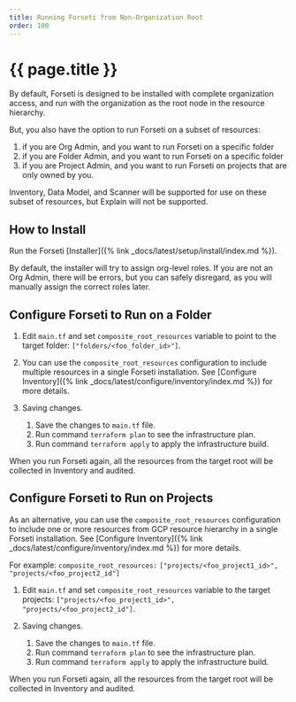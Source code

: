 ```yaml
---
title: Running Forseti from Non-Organization Root
order: 100
---
```


# {{ page.title }}

By default, Forseti is designed to be installed with complete
organization access, and run with the organization as the root node in the
resource hierarchy.

But, you also have the option to run Forseti on a subset of resources:
1. if you are Org Admin, and you want to run Forseti on a specific folder
1. if you are Folder Admin, and you want to run Forseti on a specific folder
1. if you are Project Admin, and you want to run Forseti on projects that are 
only owned by you.

Inventory, Data Model, and Scanner will be supported for use on these subset
of resources, but Explain will not be supported.

## How to Install

Run the Forseti [Installer]({% link _docs/latest/setup/install/index.md %}).

By default, the installer will try to assign org-level roles. If you are not
an Org Admin, there will be errors, but you can safely disregard, as you will
manually assign the correct roles later.

## Configure Forseti to Run on a Folder

1. Edit `main.tf` and set `composite_root_resources` variable to point to the 
target folder: `["folders/<foo_folder_id>"]`.

1. You can use the `composite_root_resources` configuration to include 
   multiple resources in a single Forseti installation. See [Configure Inventory]({% link _docs/latest/configure/inventory/index.md %})
   for more details.

1. Saving changes.
   1. Save the changes to `main.tf` file.
   1. Run command `terraform plan` to see the infrastructure plan. 
   1. Run command `terraform apply` to apply the infrastructure build.
   
When you run Forseti again, all the resources from the target root
will be collected in Inventory and audited.

## Configure Forseti to Run on Projects

As an alternative, you can use the `composite_root_resources` configuration to 
include one or more resources from GCP resource hierarchy in a single Forseti 
installation.
See [Configure Inventory]({% link _docs/latest/configure/inventory/index.md %})
for more details.

For example: `composite_root_resources:` `["projects/<foo_project1_id>", "projects/<foo_project2_id"]`

1. Edit `main.tf` and set `composite_root_resources` variable to the target 
projects: `["projects/<foo_project1_id>", "projects/<foo_project2_id"]`.

1. Saving changes.
   1. Save the changes to `main.tf` file.
   1. Run command `terraform plan` to see the infrastructure plan. 
   1. Run command `terraform apply` to apply the infrastructure build.

When you run Forseti again, all the resources from the target root
will be collected in Inventory and audited.
